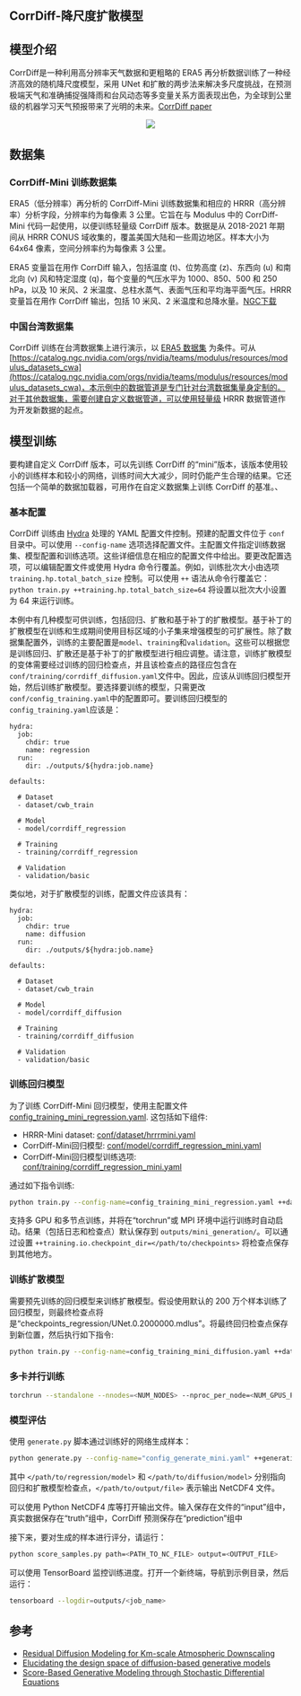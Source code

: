 <!-- markdownlint-disable -->
## CorrDiff-降尺度扩散模型

## 模型介绍

CorrDiff是一种利用高分辨率天气数据和更粗略的 ERA5 再分析数据训练了一种经济高效的随机降尺度模型，采用 UNet 和扩散的两步法来解决多尺度挑战，在预测极端天气和准确捕捉强降雨和台风动态等多变量关系方面表现出色，为全球到公里级的机器学习天气预报带来了光明的未来。[CorrDiff paper](https://arxiv.org/abs/2309.15214)

<p align="center">
<img src="../../../doc/corrdiff_illustration.png"/>
</p>

## 数据集

### CorrDiff-Mini 训练数据集

ERA5（低分辨率）再分析的 CorrDiff-Mini 训练数据集和相应的 HRRR（高分辨率）分析字段，分辨率约为每像素 3 公里。它旨在与 Modulus 中的 CorrDiff-Mini 代码一起使用，以便训练轻量级 CorrDiff 版本。数据是从 2018-2021 年期间从 HRRR CONUS 域收集的，覆盖美国大陆和一些周边地区。样本大小为 64x64 像素，空间分辨率约为每像素 3 公里。

ERA5 变量旨在用作 CorrDiff 输入，包括温度 (t)、位势高度 (z)、东西向 (u) 和南北向 (v) 风和特定湿度 (q)，每个变量的气压水平为 1000、850、500 和 250 hPa，以及 10 米风、2 米温度、总柱水蒸气、表面气压和平均海平面气压。HRRR 变量旨在用作 CorrDiff 输出，包括 10 米风、2 米温度和总降水量。[NGC下载](https://catalog.ngc.nvidia.com/orgs/nvidia/teams/modulus/resources/modulus_datasets-hrrr_mini)

### 中国台湾数据集

CorrDiff 训练在台湾数据集上进行演示，以 [ERA5 数据集](https://www.ecmwf.int/en/forecasts/dataset/ecmwf-reanalysis-v5) 为条件。可从 [https://catalog.ngc.nvidia.com/orgs/nvidia/teams/modulus/resources/modulus_datasets_cwa](https://catalog.ngc.nvidia.com/orgs/nvidia/teams/modulus/resources/modulus_datasets_cwa)，本示例中的数据管道是专门针对台湾数据集量身定制的。对于其他数据集，需要创建自定义数据管道，可以使用轻量级 HRRR 数据管道作为开发新数据的起点。

## 模型训练

要构建自定义 CorrDiff 版本，可以先训练 CorrDiff 的“mini”版本，该版本使用较小的训练样本和较小的网络，训练时间大大减少，同时仍能产生合理的结果。它还包括一个简单的数据加载器，可用作在自定义数据集上训练 CorrDiff 的基准。、

### 基本配置

CorrDiff 训练由 [Hydra](https://hydra.cc/docs/intro/) 处理的 YAML 配置文件控制。预建的配置文件位于 `conf` 目录中。可以使用 `--config-name` 选项选择配置文件。主配置文件指定训练数据集、模型配置和训练选项。这些详细信息在相应的配置文件中给出。要更改配置选项，可以编辑配置文件或使用 Hydra 命令行覆盖。例如，训练批次大小由选项 `training.hp.total_batch_size` 控制。可以使用 `++` 语法从命令行覆盖它：`python train.py ++training.hp.total_batch_size=64` 将设置以批次大小设置为 64 来运行训练。

本例中有几种模型可供训练，包括回归、扩散和基于补丁的扩散模型。基于补丁的扩散模型在训练和生成期间使用目标区域的小子集来增强模型的可扩展性。除了数据集配置外，训练的主要配置是`model`、`training`和`validation`。这些可以根据您是训练回归、扩散还是基于补丁的扩散模型进行相应调整。请注意，训练扩散模型的变体需要经过训练的回归检查点，并且该检查点的路径应包含在`conf/training/corrdiff_diffusion.yaml`文件中。因此，应该从训练回归模型开始，然后训练扩散模型。要选择要训练的模型，只需更改`conf/config_training.yaml`中的配置即可。要训练回归模型的`config_training.yaml`应该是：
```
hydra:
  job:
    chdir: true
    name: regression
  run:
    dir: ./outputs/${hydra:job.name}

defaults:

  # Dataset
  - dataset/cwb_train

  # Model
  - model/corrdiff_regression

  # Training
  - training/corrdiff_regression

  # Validation
  - validation/basic
```

类似地，对于扩散模型的训练，配置文件应该具有：

```
hydra:
  job:
    chdir: true
    name: diffusion
  run:
    dir: ./outputs/${hydra:job.name}

defaults:

  # Dataset
  - dataset/cwb_train

  # Model
  - model/corrdiff_diffusion

  # Training
  - training/corrdiff_diffusion

  # Validation
  - validation/basic
```

### 训练回归模型

为了训练 CorrDiff-Mini 回归模型，使用主配置文件 [config_training_mini_regression.yaml](conf/config_training_mini_regression.yaml). 这包括如下组件:
* HRRR-Mini dataset: [conf/dataset/hrrrmini.yaml](conf/dataset/hrrrmini.yaml)
* CorrDiff-Mini回归模型: [conf/model/corrdiff_regression_mini.yaml](conf/model/corrdiff_regression_mini.yaml)
* CorrDiff-Mini回归模型训练选项: [conf/training/corrdiff_regression_mini.yaml](conf/training/corrdiff_regression_mini.yaml)

通过如下指令训练:
```bash
python train.py --config-name=config_training_mini_regression.yaml ++dataset.data_path=</path/to/dataset>/hrrr_mini_train.nc ++dataset.stats_path=</path/to/dataset>/stats.json
```
支持多 GPU 和多节点训练，并将在“torchrun”或 MPI 环境中运行训练时自动启动。结果（包括日志和检查点）默认保存到 `outputs/mini_generation/`。可以通过设置 `++training.io.checkpoint_dir=</path/to/checkpoints>` 将检查点保存到其他地方。

### 训练扩散模型

需要预先训练的回归模型来训练扩散模型。假设使用默认的 200 万个样本训练了回归模型，则最终检查点将是“checkpoints_regression/UNet.0.2000000.mdlus”。将最终回归检查点保存到新位置，然后执行如下指令:
```bash
python train.py --config-name=config_training_mini_diffusion.yaml ++dataset.data_path=</path/to/dataset>/hrrr_mini_train.nc ++dataset.stats_path=</path/to/dataset>/stats.json ++training.io.regression_checkpoint_path=</path/to/regression/model>
```

### 多卡并行训练
```bash
torchrun --standalone --nnodes=<NUM_NODES> --nproc_per_node=<NUM_GPUS_PER_NODE> train.py
```

### 模型评估

使用 `generate.py` 脚本通过训练好的网络生成样本：
```bash
python generate.py --config-name="config_generate_mini.yaml" ++generation.io.res_ckpt_filename=</path/to/diffusion/model> ++generation.io.reg_ckpt_filename=</path/to/regression/model> ++generation.io.output_filename=</path/to/output/file>
```
其中 `</path/to/regression/model>` 和 `</path/to/diffusion/model>` 分别指向回归和扩散模型检查点，`</path/to/output/file>` 表示输出 NetCDF4 文件。

可以使用 Python NetCDF4 库等打开输出文件。输入保存在文件的“input”组中，真实数据保存在“truth”组中，CorrDiff 预测保存在“prediction”组中

接下来，要对生成的样本进行评分，请运行：
```bash
python score_samples.py path=<PATH_TO_NC_FILE> output=<OUTPUT_FILE>
```
可以使用 TensorBoard 监控训练进度。打开一个新终端，导航到示例目录，然后运行：
```bash
tensorboard --logdir=outputs/<job_name>
```

## 参考

- [Residual Diffusion Modeling for Km-scale Atmospheric Downscaling](https://arxiv.org/pdf/2309.15214.pdf)
- [Elucidating the design space of diffusion-based generative models](https://openreview.net/pdf?id=k7FuTOWMOc7)
- [Score-Based Generative Modeling through Stochastic Differential Equations](https://arxiv.org/pdf/2011.13456.pdf)
